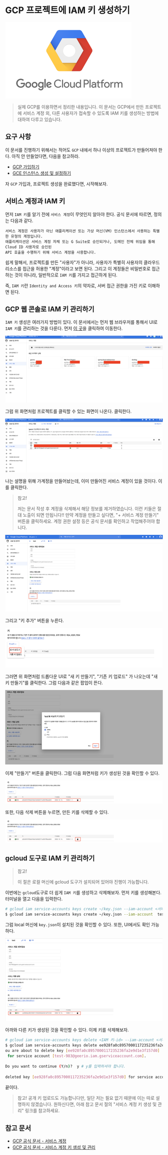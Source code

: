 # GCP 프로젝트에 IAM 키 생성하기

![로고](../logo.png)

> 실제 GCP를 이용하면서 정리한 내용입니다. 이 문서는 GCP에서 만든 프로젝트에 서비스 계정 외, 다른 사용자가 접속할 수 있도록 IAM 키를 생성하는 방법에 대하여 다루고 있습니다.


## 요구 사항

이 문서를 진행하기 위해서는 적어도 `GCP` 내에서 하나 이상의 프로젝트가 만들어져야 한다. 아직 안 만들었다면, 다음을 참고하라.

* [GCP 가입하기](https://gurumee92.github.io/2020/09/gcp-%EA%B0%80%EC%9E%85%ED%95%98%EA%B8%B0/)
* [GCE 인스턴스 생성 및 설정하기](https://gurumee92.github.io/2020/09/gce-%EC%9D%B8%EC%8A%A4%ED%84%B4%EC%8A%A4-%EC%83%9D%EC%84%B1-%EB%B0%8F-%EC%84%A4%EC%A0%95%ED%95%98%EA%B8%B0/)

자 `GCP` 가입과, 프로젝트 생성을 완료했다면, 시작해보자.


## 서비스 계정과 IAM 키

먼저 `IAM 키`를 알기 전에 `서비스 계정`이 무엇인지 알아야 한다. 공식 문서에 따르면, 정의는 다음과 같다.

    서비스 계정은 사용자가 아닌 애플리케이션 또는 가상 머신(VM) 인스턴스에서 사용하는 특별한 유형의 계정입니다. 
    애플리케이션은 서비스 계정 자체 또는 G Suite로 승인되거나, 도메인 전체 위임을 통해 Cloud ID 사용자로 승인된 
    API 호출을 수행하기 위해 서비스 계정을 사용합니다.

쉽게 말해서, 프로젝트를 만든 "사용자"가 아니라, 사용자가 특별히 사용자의 클라우드 리소스를 접근을 허용한 "계정"이라고 보면 된다. 그리고 이 계정들은 비밀번호로 접근하는 것이 아니라, 일반적으로 `IAM 키`를 가지고 접근하게 된다.

즉, `IAM 키`란 `Identity and Access 키`의 약자로, 서버 접근 권한을 가진 키로 이해하면 된다.


## GCP 웹 콘솔로 IAM 키 관리하기

`IAM 키` 생성은 여러가지 방법이 있다. 이 문서에서는 먼저 웹 브라우저를 통해서 UI로 `IAM 키`를 관리하는 것을 다룬다. 먼저 [이 곳](https://console.cloud.google.com/projectselector2/iam-admin/serviceaccounts)을 클릭하여 이동한다.

![01](./01.png)

그럼 위 화면처럼 프로젝트를 클릭할 수 있는 화면이 나온다. 클릭한다. 

![02](./02.png)

나는 설명을 위해 가계정을 만들어놨는데, 이미 만들어진 서비스 계정이 있을 것이다. 이를 클릭한다. 

> 참고!
> 
> 저는 문서 작성 후 계정을 삭제해서 해당 정보를 제거하였습니다. 이런 키들은 절대 노출이 되면 안됩니다!! 만약 계정을 만들고 싶다면, "+ 서비스 계정 만들기" 버튼을 클릭하세요. 계정 권한 설정 등은 공식 문서를 확인하고 작업해주어야 합니다.

![03](./03.png)

그리고 "키 추가" 버튼을 누른다. 

![04](./04.png)

그러면 위 화면처럼 드롭다운 UI로 "새 키 만들기", "기존 키 업로드" 가 나오는데 "새 키 만들기"를 클릭한다. 그럼 다음과 같은 팝업이 뜬다.

![05](./05.png)

이제 "만들기" 버튼을 클릭한다. 그럼 다음 화면처럼 키가 생성된 것을 확인할 수 있다.

![06](./06.png)

또한, 다음 삭제 버튼을 누르면, 만든 키를 삭제할 수 있다.

![07](./07.png)


## gcloud 도구로 IAM 키 관리하기

> 참고!
> 
> 이 절은 로컬 머신에 gcloud 도구가 설치되어 있어야 진행이 가능합니다.

이번에는 `gcloud`도구로 더 쉽게 `IAM 키`를 생성하고 삭제해보자. 먼저 키를 생성해본다. 터미널을 열고 다음을 입력한다.

```bash
# gcloud iam service-accounts keys create ~/key.json --iam-account <서비스 계정 이름>@<프로젝트 id>.iam.gserviceaccount.com
$ gcloud iam service-accounts keys create ~/key.json --iam-account  test-983@geerio.iam.gserviceaccount.com
```

그럼 local 머신에 `key.json`이 설치된 것을 확인할 수 있다. 또한, UI에서도 확인 가능하다.

![08](./08.png)

아까와 다른 키가 생성된 것을 확인할 수 있다. 이제 키를 삭제해보자.

```bash
# gcloud iam service-accounts keys delete <IAM 키-id> --iam-account <서비스 계정 이름>@<프로젝트 id>.iam.gserviceaccount.com
$ gcloud iam service-accounts keys delete ee928fa0c8957000117235236fa2e9d1e3f157d0 --iam-account test-983@geerio.iam.gserviceaccount.com
ou are about to delete key [ee928fa0c8957000117235236fa2e9d1e3f157d0]
 for service account [test-983@geerio.iam.gserviceaccount.com].

Do you want to continue (Y/n)?  y # y를 입력하셔야 합니다.

deleted key [ee928fa0c8957000117235236fa2e9d1e3f157d0] for service account [test-983@geerio.iam.gserviceaccount.com]
```

끝이다.


> 참고!
> 공개 키 업로드도 가능합니다만, 일단 저는 필요 없기 때문에 이는 따로 설명하지 않겠습니다. 원하신다면, 아래 참고 문서 절의 "서비스 계정 키 생성 및 관리" 링크를 참고하세요.


## 참고 문서

* [GCP 공식 문서 - 서비스 계정](https://cloud.google.com/iam/docs/service-accounts?hl=ko)
* [GCP 공식 문서 - 서비스 계정 키 생성 및 관리](https://cloud.google.com/iam/docs/creating-managing-service-account-keys?hl=ko#iam-service-account-keys-create-console)